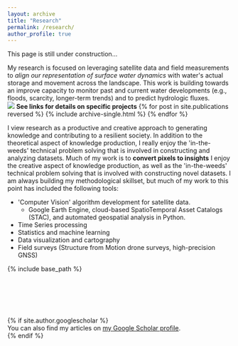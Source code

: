 ```yaml
---
layout: archive
title: "Research"
permalink: /research/
author_profile: true
---
```

This page is still under construction...

My research is focused on leveraging satellite data and field measurements to *align our representation of surface water dynamics* with water's actual storage and movement across the landscape. This work is building towards an improve capacity to monitor past and current water developments (e.g., floods, scarcity, longer-term trends) and to predict hydrologic fluxes. <br/>
<img src='/images/jimLake_banner.jpg'/>
**See links for details on specific projects**
{% for post in site.publications reversed %}
  {% include archive-single.html %}
{% endfor %}

I view research as a productive and creative approach to generating knowledge and contributing to a resilient society. In addition to the theoretical aspect of knowledge production, I really enjoy the 'in-the-weeds' technical problem solving that is involved in constructing and analyzing datasets. Much of my work is to **convert pixels to insights**
I enjoy the creative aspect of knowledge production, as well as the 'in-the-weeds' technical problem solving that is involved with constructing novel datasets. I am always building my methodological skillset, but much of my work to this point has included the following tools:
* 'Computer Vision' algorithm development for satellite data.
  * Google Earth Engine, cloud-based SpatioTemporal Asset Catalogs (STAC), and automated geospatial analysis in Python.
* Time Series processing
* Statistics and machine learning
* Data visualization and cartography
* Field surveys (Structure from Motion drone surveys, high-precision GNSS)

{% include base_path %}



<br/>
<br/>
<br/>
<br/>
<br/>
{% if site.author.googlescholar %}
  <div class="wordwrap">You can also find my articles on <a href="{{site.author.googlescholar}}">my Google Scholar profile</a>.</div>
{% endif %}
